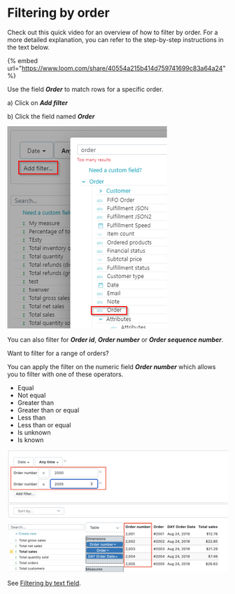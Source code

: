 # Filtering by order

Check out this quick video for an overview of how to filter by order. For a more detailed explanation, you can refer to the step-by-step instructions in the text below.

{% embed url="https://www.loom.com/share/40554a215b414d759741699c83a64a24" %}

Use the field _**Order**_ to match rows for a specific order.

a\) Click on _**Add filter**_

b\) Click the field named _**Order**_

![](../.gitbook/assets/image%20%2818%29.png)

You can also filter for _**Order id**_, _**Order number**_ or _**Order sequence number**_.

Want to filter for a range of orders? 

You can apply the filter on the numeric field _**Order number**_ which allows you to filter with one of these operators.

* Equal
* Not equal
* Greater than
* Greater than or equal
* Less than
* Less than or equal
* Is unknown
* Is known

![](../.gitbook/assets/image%20%2828%29.png)

See [Filtering by text field](../the-basics/filtering/text-fields.md).

